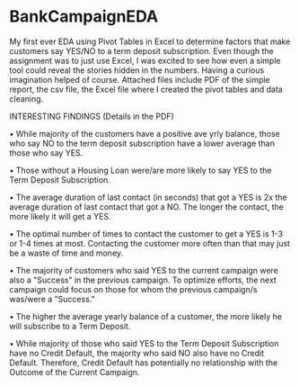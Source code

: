 # BankCampaignEDA
My first ever EDA using Pivot Tables in Excel to determine factors that make customers say YES/NO to a term deposit subscription.
Even though the assignment was to just use Excel, I was excited to see how even a simple tool could reveal the stories hidden in the numbers. Having a curious imagination helped of course. Attached files include PDF of the simple report, the csv file, the Excel file where I created the pivot tables and data cleaning.

INTERESTING FINDINGS (Details in the PDF)

• While majority of the customers have a positive ave yrly balance, those who say NO to the term deposit subscription have a lower average than those who say YES.

• Those without a Housing Loan were/are more likely to say YES to the Term Deposit Subscription.

• The average duration of last contact (in seconds) that got a YES is 2x the average duration of last contact that got a NO. The longer the contact, the more likely it will get a YES.

• The optimal number of times to contact the customer to get a YES is 1-3 or 1-4 times at most. Contacting the customer more often than that may just be a waste of time and money.

• The majority of customers who said YES to the current campaign were also a "Success" in the previous campaign. To optimize efforts,  the next campaign could focus on those for whom the previous campaign/s was/were a "Success."

• The higher the average yearly balance of a customer, the more likely he will subscribe to a Term Deposit.

• While majority of those who said YES to the Term Deposit Subscription have no Credit Default, the majority who said NO also have no Credit Default. Therefore, Credit Default has potentially no relationship with the Outcome of the Current Campaign.

